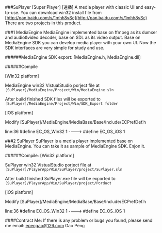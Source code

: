 ###SuPlayer [Super Player] [速播]
    A media player with classic UI and easy-to-use.
You can download win32 install file from
[http://pan.baidu.com/s/1mhh8vSc](http://pan.baidu.com/s/1mhh8vSc)
There are two projects in this product.

###1 MediaEngine
    MediaEngine implemented base on ffmpeg as its dumxer and audio&video decoder, 
    base on SDL as its video output. Base on MediaEngine SDK you can develop
    media player with your own UI. Now the SDK interfaces are very simple for 
    study and use.

######MediaEngine SDK export: [MediaEngine.h, MediaEngine.dll]

######Compile

[Win32 platform]

MediaEngine win32 VistualStudio porject file at   `[SuPlayer]/MediaEngine/Project/Win/MediaEngine.sln`

After build finished SDK files will be exported to   `[SuPlayer]/MediaEngine/Project/Win/SDK_Export folder`

[iOS platform]

Modify [SuPlayer]/MediaEngine/MediaBase/Base/Include/ECPrefDef.h

line:36 #define EC_OS_Win32 1 ---->  #define EC_OS_iOS 1

###2 SuPlayer
    SuPlayer is a media player implemented base on MediaEngine. 
    You can take it as sample of MediaEngine SDK. Enjon it.

######Compile:
[Win32 platform]

SuPlayer win32 VistualStudio porject file at   `[SuPlayer]/PlayerApp/Win/SuPlayer/project/SuPlayer.sln`

After build finished SuPlayer.exe file will be exported to   `[SuPlayer]/PlayerApp/Win/SuPlayer/project/Porduct`

[iOS platform]

Modify [SuPlayer]/MediaEngine/MediaBase/Base/Include/ECPrefDef.h

line:36 #define EC_OS_Win32 1 ---->  #define EC_OS_iOS 1

####Contract Me:
If there is any problem or bugs you found, please send me email: <epengao@126.com> Gao Peng
